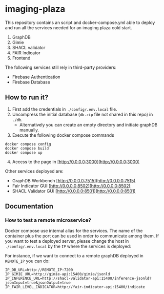 # imaging-plaza
This repository contains an script and docker-compose.yml able to deploy and run all the services needed for an imaging plaza cold start. 

1. GraphDB
2. Gimie
3. SHACL validator
4. FAIR Indicator
5. Frontend

The following services still rely in third-party providers:

- Firebase Authentication
- Firebase Database

## How to run it?

1. First add the credentials in `./config/.env.local` file.
2. Uncompress the initial database (`db.zip` file not shared in this repo) in `./db`.
    - Alternatively you can create an empty directory and initiate graphDB manually. 
3. Execute the following docker compose commands

```
docker compose config
docker compose build
docker compose up
```

4. Access to the page in [http://0.0.0.0:3000](http://0.0.0.0:3000)

Other services deployed are: 

- GraphDB Workbench [http://0.0.0.0:7515](http://0.0.0.0:7515)
- Fair Indicator GUI [http://0.0.0.0:8502](http://0.0.0.0:8502)
- SHACL Validator GUI [http://0.0.0.0:8501](http://0.0.0.0:8501)

## Documentation

### How to test a remote microservice?
Docker compose use internal alias for the services. The name of the container plus the port can be used in order to communicate among them. If you want to test a deployed server, please change the host in `./config/.env.local` by the `IP` where the services is deployed:

For instance, if we want to connect to a remote graphDB deployed in `REMOTE_IP` you can do:

```
IP_DB_URL=http://REMOTE_IP:7200
IP_GIMIE_URL=http://gimie-api:15400/gimie/jsonld
IP_INFERENCE_URL=http://shacl-validator-api:15400/inference-jsonld?jsonInput=true&jsonOutput=true
IP_FAIR_LEVEL_INDICATOR=http://fair-indicator-api:15400/indicate
```

